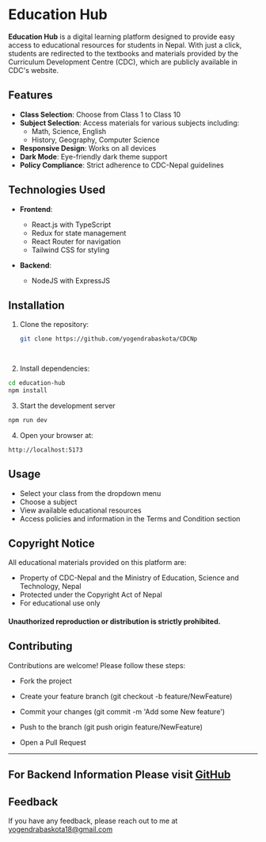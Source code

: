 
# Education Hub



**Education Hub** is a digital learning platform designed to provide easy access to educational resources for students in Nepal. With just a click, students are redirected to the textbooks and materials provided by the Curriculum Development Centre (CDC), which are publicly available in CDC's website.

## Features

- **Class Selection**: Choose from Class 1 to Class 10
- **Subject Selection**: Access materials for various subjects including:
  - Math, Science, English
  - History, Geography, Computer Science
- **Responsive Design**: Works on all devices
- **Dark Mode**: Eye-friendly dark theme support
- **Policy Compliance**: Strict adherence to CDC-Nepal guidelines

## Technologies Used

- **Frontend**: 
  - React.js with TypeScript
  - Redux for state management
  - React Router for navigation
  - Tailwind CSS for styling

- **Backend**: 
  - NodeJS with ExpressJS



## Installation

1. Clone the repository:
   ```bash
   git clone https://github.com/yogendrabaskota/CDCNp

  

2. Install dependencies:

```bash
cd education-hub
npm install
```

3. Start the development server 
```bash 
npm run dev
```

4. Open your browser at: 

```https
http://localhost:5173
```

## Usage

- Select your class from the dropdown menu
- Choose a subject
- View available educational resources
- Access policies and information in the Terms and Condition section 

## Copyright Notice

All educational materials provided on this platform are:
- Property of CDC-Nepal and the Ministry of Education, Science and Technology, Nepal
- Protected under the Copyright Act of Nepal
- For educational use only

#### Unauthorized reproduction or distribution is strictly prohibited.

## Contributing

Contributions are welcome! Please follow these steps:
- Fork the project

- Create your feature branch (git checkout -b feature/NewFeature)

- Commit your changes (git commit -m 'Add some New feature')

- Push to the branch (git push origin feature/NewFeature)

- Open a Pull Request





---

## For Backend Information Please visit [GitHub](https://github.com/yogendrabaskota/CDC-Apis)



## Feedback
  If you have any feedback, please reach out to me at yogendrabaskota18@gmail.com  




